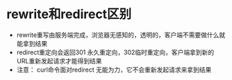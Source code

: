 # rewrite和redirect区别
- rewrite重写由服务端完成，浏览器无感知的，透明的，客户端不需要做什么就能拿到结果
- redirect重定向会返回301 永久重定向，302临时重定向，客户端拿到新的URL重新发起请求才能得到结果
- 注意：  curl命令面对redirect 无能为力，它不会重新发起请求来拿到结果

# 
